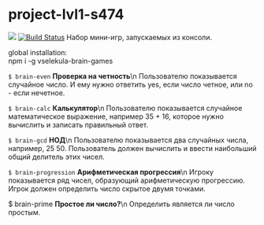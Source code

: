 # project-lvl1-s474
<a href="https://codeclimate.com/github/vselekula/project-lvl1-s450/maintainability"><img src="https://api.codeclimate.com/v1/badges/e4514afe7497bc34037e/maintainability" /></a>
[![Build Status](https://travis-ci.org/vselekula/project-lvl1-s450.svg?branch=master)](https://travis-ci.org/vselekula/project-lvl1-s450)
Набор мини-игр, запускаемых из консоли.

global installation:  
npm i -g vselekula-brain-games 

`$ brain-even`
**Проверка на четность**\n
Пользователю показывается случайное число. И ему нужно ответить yes, если число четное, или no - если нечетное.

`$ brain-calc`
**Калькулятор**\n
Пользователю показывается случайное математическое выражение, например 35 + 16, которое нужно вычислить и записать правильный ответ.

`$ brain-gcd`
**НОД**\n
Пользователю показывается два случайных числа, например, 25 50. Пользователь должен вычислить и ввести наибольший общий делитель этих чисел.

`$ brain-progression`
**Арифметическая прогрессия**\n
Игроку показывается ряд чисел, образующий арифметическую прогрессию. Игрок должен определить число скрытое двумя точками.


$ brain-prime
**Простое ли число?**\n
Определить является ли число простым.

